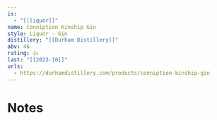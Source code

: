 ```yaml
---
is:
  - "[[liquor]]"
name: Conniption Kinship Gin
style: Liquor - Gin
distillery: "[[Durham Distillery]]"
abv: 46
rating: 👍
last: "[[2023-10]]"
urls:
  - https://durhamdistillery.com/products/conniption-kinship-gin
---
```

# Notes
